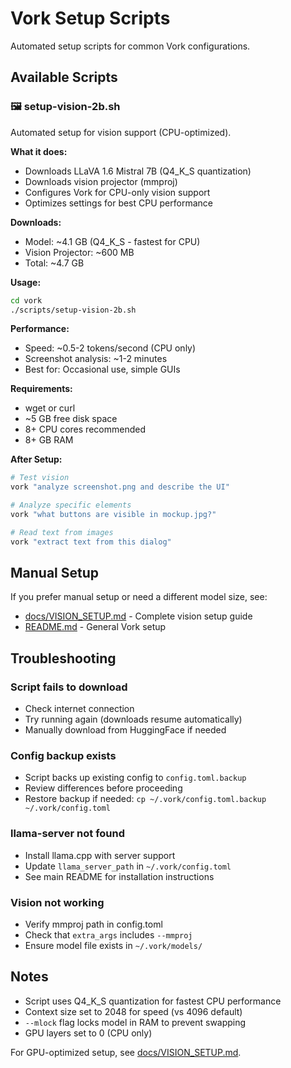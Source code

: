 # Vork Setup Scripts

Automated setup scripts for common Vork configurations.

## Available Scripts

### 🖼️ setup-vision-2b.sh

Automated setup for vision support (CPU-optimized).

**What it does:**
- Downloads LLaVA 1.6 Mistral 7B (Q4_K_S quantization)
- Downloads vision projector (mmproj)
- Configures Vork for CPU-only vision support
- Optimizes settings for best CPU performance

**Downloads:**
- Model: ~4.1 GB (Q4_K_S - fastest for CPU)
- Vision Projector: ~600 MB
- Total: ~4.7 GB

**Usage:**
```bash
cd vork
./scripts/setup-vision-2b.sh
```

**Performance:**
- Speed: ~0.5-2 tokens/second (CPU only)
- Screenshot analysis: ~1-2 minutes
- Best for: Occasional use, simple GUIs

**Requirements:**
- wget or curl
- ~5 GB free disk space
- 8+ CPU cores recommended
- 8+ GB RAM

**After Setup:**
```bash
# Test vision
vork "analyze screenshot.png and describe the UI"

# Analyze specific elements
vork "what buttons are visible in mockup.jpg?"

# Read text from images
vork "extract text from this dialog"
```

## Manual Setup

If you prefer manual setup or need a different model size, see:
- [docs/VISION_SETUP.md](../docs/VISION_SETUP.md) - Complete vision setup guide
- [README.md](../README.md) - General Vork setup

## Troubleshooting

### Script fails to download
- Check internet connection
- Try running again (downloads resume automatically)
- Manually download from HuggingFace if needed

### Config backup exists
- Script backs up existing config to `config.toml.backup`
- Review differences before proceeding
- Restore backup if needed: `cp ~/.vork/config.toml.backup ~/.vork/config.toml`

### llama-server not found
- Install llama.cpp with server support
- Update `llama_server_path` in `~/.vork/config.toml`
- See main README for installation instructions

### Vision not working
- Verify mmproj path in config.toml
- Check that `extra_args` includes `--mmproj`
- Ensure model file exists in `~/.vork/models/`

## Notes

- Script uses Q4_K_S quantization for fastest CPU performance
- Context size set to 2048 for speed (vs 4096 default)
- `--mlock` flag locks model in RAM to prevent swapping
- GPU layers set to 0 (CPU only)

For GPU-optimized setup, see [docs/VISION_SETUP.md](../docs/VISION_SETUP.md).
